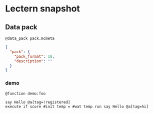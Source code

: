 # Lectern snapshot

## Data pack

`@data_pack pack.mcmeta`

```json
{
  "pack": {
    "pack_format": 18,
    "description": ""
  }
}
```

### demo

`@function demo:foo`

```mcfunction
say Hello @a[tag=!registered]
execute if score #init temp = #wat temp run say Hello @a[tag=hi]
```
